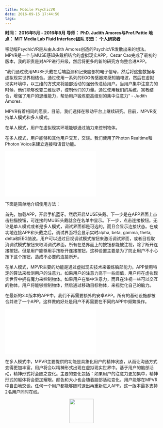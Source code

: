 ```yaml
---
title: Mobile PsychicVR
date: 2016-09-15 17:44:50
tags:
---
```


**时间： 2016年5月 - 2016年9月**
**导师： PhD. Judith Amores与Prof.Pattie**
**地点： MIT Media Lab Fluid Interface团队**
**职责： 个人研究者**

移动版PsychicVR是从由Judith Amores创造的PsychicVR发散出来的想法。MPVR是一个与MUSE感知头戴相结合的虚拟现实APP。Cezar Cao完成了最初的版本，我的职责是对APP进行升级，然后将更多的新的研究方向整合进APP。

“我们通过使用MUSE头戴在后端监测和记录脑部的电子信号，然后将这些数据与虚拟现实世界相结合。通过使用一系列的EGG传感器来感知脑电波，然后在虚拟现实环境中，以三维的方式来将脑部活动的强弱传递给用户。当用户集中注意力的时候，他们能够改变三维世界，控制他们的力量。通过使用我们的系统，寓教结合，增强了用户的思维能力，帮助用户锻炼更高级别的集中注意力” - Judith Amores.

MPVR有着相同的愿景，目前，我们选择在移动平台上继续研究。目前，MPVR支持单人模式和多人模式。

在单人模式，用户在虚拟现实环境能够通过脑力来控制物体。

在多人模式，用户能够和其他用户交互，交谈。我们使用了Photon Realtime和Photon Voice来建立连接和语音功能。

<iframe src="//player.bilibili.com/player.html?aid=286044955&bvid=BV1Df4y1y7D4&cid=203900511&page=1" scrolling="no" border="0" frameborder="no" framespacing="0" allowfullscreen="true" title="Mobile PsychicVR Single Player Demo Video"> </iframe>

下面是简单地介绍使用方法：

首先，加载APP，开启手机蓝牙。然后开启MUSE头戴。下一步是在APP界面上点击扫描按钮，可连接的MUSE头戴就会在名单中显示。下一步，点击连接按钮。无论是单人模式或者是多人模式，调试界面都是可选的，而且会显示连接状态。在成功地连接APP和头戴之后，调试界面将会显示实时alpha, beta, gamma, theta, delta和EEG脑波。用户可以通过目视调试模式按钮来激活调试界面，或者目视取消调试模式按钮来取消调试界面。所有在总界面上的按钮都能被注视，除了断开连接按钮。但是用户能够用手按断开连接按钮，这种设置主要是为了防止用户不小心按下这个按钮，造成不必要的连接断开。

在单人模式，MPVR主要的功能是通过虚拟现实技术来锻炼脑部能力。APP使用特定的算法来检测用户的注意力。如果用户的注意力高于一些阈值，用户将在虚拟现实世界中拥有魔力来控制物体。如果用户在集中注意力，而且在注视一些可以交互的物体，用户将能够控制物体，然后通过移动目标物体，来视觉化自己的脑力。

在最新的3.0版本的APP中，我们不再需要额外的安卓APP。所有的基础设施都被合并进了一个APP。这样做的好处是用户不再需要在不同的APP中频繁操作。

<iframe src="//player.bilibili.com/player.html?aid=201059794&bvid=BV1Xz411i74e&cid=203901655&page=1" scrolling="no" border="0" frameborder="no" framespacing="0" allowfullscreen="true" title="Mobile PsychicVR Multi-Player Demo Video"> </iframe>

在多人模式中，MPVR主要提供的功能是具象化用户的精神状态，从而让沟通方式变得更加丰富。用户将会以精神形式出现在虚拟现实世界中。基于用户的脑部活动，精神形式将会随之变化。主要的变化包括：如果用户的注意力更加集中，精神形式的躯体将会更加耀眼。颜色和大小也会随着脑部活动变化。用户能够在MPVR中自由地交谈。任何一个用户都能够随时退出再重新进入APP。这一版本最多支持2名用户同时在线。

<div align="center">
<img src="https://s1.ax1x.com/2020/06/20/NlW8k4.jpg" height="80px">
</div>

 


